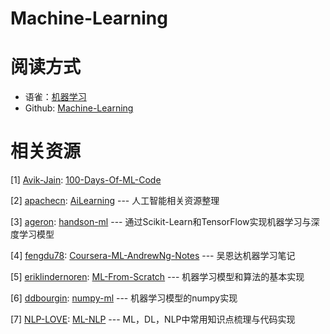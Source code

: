 # Machine-Learning
# 阅读方式

- 语雀：[机器学习](https://www.yuque.com/books/share/460b2db9-de86-4134-b9c6-d1ae66693423?#)
- Github: [Machine-Learning](https://github.com/Knowledge-Precipitation-Tribe/Machine-Learning)



# 相关资源

[1] [Avik-Jain](https://github.com/Avik-Jain): [100-Days-Of-ML-Code](https://github.com/Avik-Jain/100-Days-Of-ML-Code) 

[2] [apachecn](https://github.com/apachecn):  [AiLearning](https://github.com/apachecn/AiLearning) --- 人工智能相关资源整理

[3] [ageron](https://github.com/ageron): [handson-ml](https://github.com/ageron/handson-ml) --- 通过Scikit-Learn和TensorFlow实现机器学习与深度学习模型

[4] [fengdu78](https://github.com/fengdu78): [Coursera-ML-AndrewNg-Notes](https://github.com/fengdu78/Coursera-ML-AndrewNg-Notes) --- 吴恩达机器学习笔记

[5] [eriklindernoren](https://github.com/eriklindernoren): [ML-From-Scratch](https://github.com/eriklindernoren/ML-From-Scratch) --- 机器学习模型和算法的基本实现

[6] [ddbourgin](https://github.com/ddbourgin): [numpy-ml](https://github.com/ddbourgin/numpy-ml) --- 机器学习模型的numpy实现

[7] [NLP-LOVE](https://github.com/NLP-LOVE): [ML-NLP](https://github.com/NLP-LOVE/ML-NLP) --- ML，DL，NLP中常用知识点梳理与代码实现



